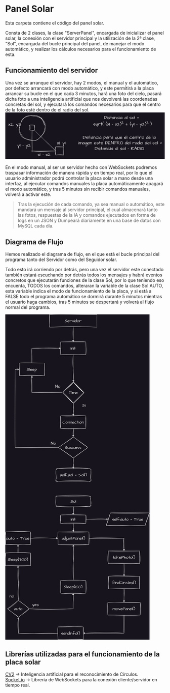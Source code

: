# Panel Solar

Esta carpeta contiene el código del panel solar.

Consta de 2 clases, la clase "ServerPanel", encargada de inicializar el panel solar, la conexión con el servidor principal y la utilización de la 2ª clase, "Sol", encargada del bucle principal del panel, de manejar el modo automático, y realizar los cálculos necesarios para el funcionamiento de esta.

## Funcionamiento del servidor

Una vez se arranque el servidor, hay 2 modos, el manual y el automático, por defecto arrancará con modo automático, y este permitirá a la placa arrancar su bucle en el que cada 3 minutos, hará una foto del cielo, pasará dicha foto a una inteligencia artificial que nos devolverá las coordenadas concretas del sol, y ejecutará los comandos necesarios para que el centro de la foto esté dentro de el radio del sol. ![DENTRO](Calculos.jpeg)

En el modo manual, al ser un servidor hecho con WebSockets podremos traspasar información de manera rápida y en tiempo real, por lo que el usuario administrador podrá controlar la placa solar a mano desde una interfaz, al ejecutar comandos manuales la placa automáticamente apagará el modo automático, y tras 5 minutos sin recibir comandos manuales, volverá a activar este.

> Tras la ejecución de cada comando, ya sea manual o automático, este mandará un mensaje al servidor principal, el cual almacenará tanto las fotos, respuestas de la IA y comandos ejecutados en forma de logs en un JSON y Dumpeará diariamente en una base de datos con MySQL cada día.

## Diagrama de Flujo
Hemos realizado el diagrama de flujo, en el que está el bucle principal del programa tanto del Servidor como del Seguidor solar.

Todo esto irá corriendo por detrás, pero una vez el servidor este conectado también estará escuchando por detrás todos los mensajes y habrá eventos concretos que ejecutarán funciones de la clase Sol, por lo que teniendo eso encuenta, TODOS los comandos, alteraran la variable de la clase Sol AUTO, esta variable indica el modo de funcionamiento de la placa, y si está a FALSE todo el programa automático se dormirá durante 5 minutos mientras el usuario haga cambios, tras 5 minutos se despertará y volverá al flujo normal del programa.

![Flujo](Flujo.jpg)

## Librerías utilizadas para el funcionamiento de la placa solar

[CV2](https://pypi.org/project/opencv-python/) -> Inteligencia artificial para el reconocimiento de Círculos. <br/>
[Socket.io](https://pypi.org/project/Flask-SocketIO/) -> Librería de WebSockets para la conexión cliente/servidor en tiempo real.